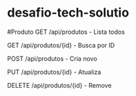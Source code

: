# desafio-tech-solutio

#Produto
GET /api/produtos - Lista todos

GET /api/produtos/{id} - Busca por ID

POST /api/produtos - Cria novo

PUT /api/produtos/{id} - Atualiza

DELETE /api/produtos/{id} - Remove